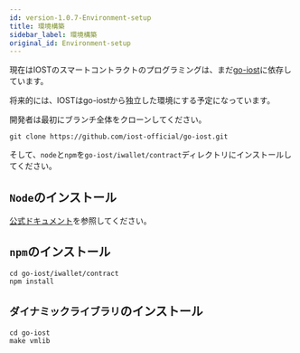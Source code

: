 ```yaml
---
id: version-1.0.7-Environment-setup
title: 環境構築
sidebar_label: 環境構築
original_id: Environment-setup
---
```


現在はIOSTのスマートコントラクトのプログラミングは、まだ[go-iost](https://github.com/iost-official/go-iost)に依存しています。

将来的には、IOSTはgo-iostから独立した環境にする予定になっています。

開発者は最初にブランチ全体をクローンしてください。

```shell
git clone https://github.com/iost-official/go-iost.git
```

そして、`node`と`npm`を`go-iost/iwallet/contract`ディレクトリにインストールしてください。

## ```Node```のインストール

[公式ドキュメント](https://nodejs.org/zh-cn/download/package-manager#macos)を参照してください。

## ```npm```のインストール

```git
cd go-iost/iwallet/contract
npm install
```

## ```ダイナミックライブラリ```のインストール

```git
cd go-iost
make vmlib
```
